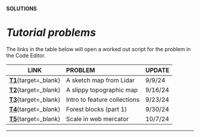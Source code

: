 __SOLUTIONS__  

# _**Tutorial problems**_  

The links in the table below will open a worked out script for the problem in the Code Editor.  

| LINK                          | PROBLEM                       | UPDATE                |
|:--:                           | :--                           | :--                   |
| [__T1__][T1]{target=_blank}   | A sketch map from Lidar       | 9/9/24                |        
| [__T2__][T2]{target=_blank}   | A slippy topographic map      | 9/16/24               |
| [__T3__][T3]{target=_blank}   | Intro to feature collections  | 9/23/24               |
| [__T4__][T4]{target=_blank}   | Forest blocks (part 1)        | 9/30/24               |
| [__T5__][T5]{target=_blank}   | Scale in web mercator         | 10/7/24               |

---  

[T1]: https://code.earthengine.google.com/8594991b19a01d090295d465d9a24cda  
[T2]: https://code.earthengine.google.com/8ba3f393f1966d6c867e0921749c1393  
[T3]: https://code.earthengine.google.com/486d4443761812f6cf5e36a7b75d519c  
[T4]: https://code.earthengine.google.com/5c170e459a75608f23f388069b3d745e
[T5]: https://code.earthengine.google.com/60be2ea85f477f16375626cbcd86ad07
